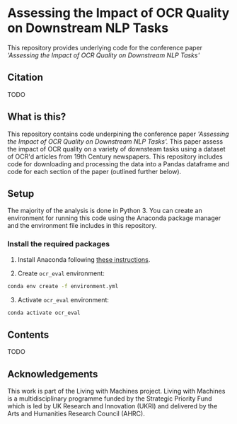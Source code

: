 # Assessing the Impact of OCR Quality on Downstream NLP Tasks 

This repository provides underlying code for the conference paper *'Assessing the Impact of OCR Quality on Downstream NLP Tasks'*

## Citation
TODO

## What is this?
This repository contains code underpining the conference paper *'Assessing the Impact of OCR Quality on Downstream NLP Tasks'.* This paper assess the impact of OCR quality on a variety of downsteam tasks using a dataset of OCR'd articles from 19th Century newspapers. This repository includes code for downloading and processing the data into a Pandas dataframe and code for each section of the paper (outlined further below). 

## Setup 
The majority of the analysis is done in Python 3. You can create an environment for running this code using the Anaconda package manager and the environment file includes in this repository. 

### Install the required packages 

1. Install Anaconda following [these instructions](https://docs.anaconda.com/anaconda/install/).

2. Create `ocr_eval` environment:

```bash
conda env create -f environment.yml
```

3. Activate `ocr_eval` environment:

```bash
conda activate ocr_eval
```

## Contents
TODO

## Acknowledgements

This work is part of the Living with Machines project. Living with Machines is a multidisciplinary programme funded by the Strategic Priority Fund which is led by UK Research and Innovation (UKRI) and delivered by the Arts and Humanities Research Council (AHRC). 
